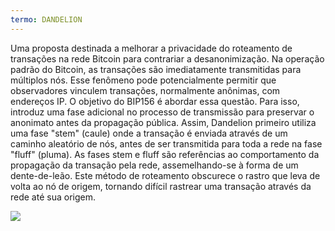 ```yaml
---
termo: DANDELION
---
```


Uma proposta destinada a melhorar a privacidade do roteamento de transações na rede Bitcoin para contrariar a desanonimização. Na operação padrão do Bitcoin, as transações são imediatamente transmitidas para múltiplos nós. Esse fenômeno pode potencialmente permitir que observadores vinculem transações, normalmente anônimas, com endereços IP. O objetivo do BIP156 é abordar essa questão. Para isso, introduz uma fase adicional no processo de transmissão para preservar o anonimato antes da propagação pública. Assim, Dandelion primeiro utiliza uma fase "stem" (caule) onde a transação é enviada através de um caminho aleatório de nós, antes de ser transmitida para toda a rede na fase "fluff" (pluma). As fases stem e fluff são referências ao comportamento da propagação da transação pela rede, assemelhando-se à forma de um dente-de-leão. Este método de roteamento obscurece o rastro que leva de volta ao nó de origem, tornando difícil rastrear uma transação através da rede até sua origem.

![](../../dictionnaire/assets/36.png)